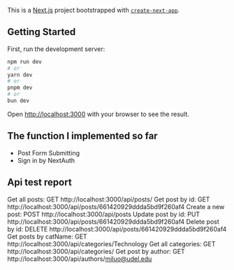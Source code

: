 This is a [Next.js](https://nextjs.org/) project bootstrapped with [`create-next-app`](https://github.com/vercel/next.js/tree/canary/packages/create-next-app).

## Getting Started

First, run the development server:

```bash
npm run dev
# or
yarn dev
# or
pnpm dev
# or
bun dev
```

Open [http://localhost:3000](http://localhost:3000) with your browser to see the result.

## The function I implemented so far
- Post Form Submitting
- Sign in by NextAuth

## Api test report
Get all posts: GET  http://localhost:3000/api/posts/
Get post by id: GET http://localhost:3000/api/posts/661420929ddda5bd9f260af4
Create a new post: POST http://localhost:3000/api/posts
Update post by id: PUT http://localhost:3000/api/posts/661420929ddda5bd9f260af4
Delete post by id: DELETE http://localhost:3000/api/posts/661420929ddda5bd9f260af4
Get posts by catName: GET http://localhost:3000/api/categories/Technology
Get all categories: GET http://localhost:3000/api/categories/
Get post by author: GET http://localhost:3000/api/authors/miluo@udel.edu